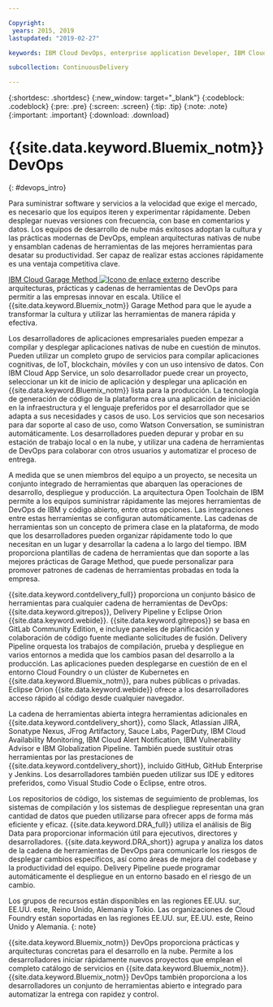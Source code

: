 ```yaml
---

Copyright:
 years: 2015, 2019
lastupdated: "2019-02-27"

keywords: IBM Cloud DevOps, enterprise application Developer, IBM Cloud Garage Method

subcollection: ContinuousDelivery

---
```


{:shortdesc: .shortdesc}
{:new_window: target="_blank"}
{:codeblock: .codeblock}
{:pre: .pre}
{:screen: .screen}
{:tip: .tip}
{:note: .note}
{:important: .important}
{:download: .download}


# {{site.data.keyword.Bluemix_notm}} DevOps
{: #devops_intro}

Para suministrar software y servicios a la velocidad que exige el mercado, es necesario que los equipos iteren y experimentar rápidamente. Deben desplegar nuevas versiones con frecuencia, con base en comentarios y datos. Los equipos de desarrollo de nube más exitosos adoptan la cultura y las prácticas modernas de DevOps, emplean arquitecturas nativas de nube y ensamblan cadenas de herramientas de las mejores herramientas para desatar su productividad. Ser capaz de realizar estas acciones rápidamente es una ventaja competitiva clave.

 
<a href="https://www.ibm.com/cloud/garage">IBM Cloud Garage Method <img src="../../icons/launch-glyph.svg" alt="Icono de enlace externo"></a> describe arquitecturas, prácticas y cadenas de herramientas de DevOps para permitir a las empresas innovar en escala. Utilice el {{site.data.keyword.Bluemix_notm}} Garage Method para que le ayude a transformar la cultura y utilizar las herramientas de manera rápida y efectiva.

Los desarrolladores de aplicaciones empresariales pueden empezar a compilar y desplegar aplicaciones nativas de nube en cuestión de minutos. Pueden utilizar un completo grupo de servicios para compilar aplicaciones cognitivas, de IoT, blockchain, móviles y con un uso intensivo de datos. Con IBM Cloud App Service, un solo desarrollador puede crear un proyecto, seleccionar un kit de inicio de aplicación y desplegar una aplicación en {{site.data.keyword.Bluemix_notm}} lista para la producción. La tecnología de generación de código de la plataforma crea una aplicación de iniciación en la infraestructura y el lenguaje preferidos por el desarrollador que se adapta a sus necesidades y casos de uso. Los servicios que son necesarios para dar soporte al caso de uso, como Watson Conversation, se suministran automáticamente. Los desarrolladores pueden depurar y probar en su estación de trabajo local o en la nube, y utilizar una cadena de herramientas de DevOps para colaborar con otros usuarios y automatizar el proceso de entrega.

A medida que se unen miembros del equipo a un proyecto, se necesita un conjunto integrado de herramientas que abarquen las operaciones de desarrollo, despliegue y producción. La arquitectura Open Toolchain de IBM permite a los equipos suministrar rápidamente las mejores herramientas de DevOps de IBM y código abierto, entre otras opciones. Las integraciones entre estas herramientas se configuran automáticamente. Las cadenas de herramientas son un concepto de primera clase en la plataforma, de modo que los desarrolladores pueden organizar rápidamente todo lo que necesitan en un lugar y desarrollar la cadena a lo largo del tiempo. IBM proporciona plantillas de cadena de herramientas que dan soporte a las mejores prácticas de Garage Method, que puede personalizar para promover patrones de cadenas de herramientas probadas en toda la empresa.

{{site.data.keyword.contdelivery_full}} proporciona un conjunto básico de herramientas para cualquier cadena de herramientas de DevOps: {{site.data.keyword.gitrepos}}, Delivery Pipeline y Eclipse Orion {{site.data.keyword.webide}}. {{site.data.keyword.gitrepos}} se basa en GitLab Community Edition, e incluye paneles de planificación y colaboración de código fuente mediante solicitudes de fusión. Delivery Pipeline orquesta los trabajos de compilación, prueba y despliegue en varios entornos a medida que los cambios pasan del desarrollo a la producción. Las aplicaciones pueden desplegarse en cuestión de en el entorno Cloud Foundry o un clúster de Kubernetes en {{site.data.keyword.Bluemix_notm}}, para nubes públicas o privadas. Eclipse Orion {{site.data.keyword.webide}} ofrece a los desarrolladores acceso rápido al código desde cualquier navegador.

La cadena de herramientas abierta integra herramientas adicionales en {{site.data.keyword.contdelivery_short}}, como Slack, Atlassian JIRA, Sonatype Nexus, JFrog Artifactory, Sauce Labs, PagerDuty, IBM Cloud Availability Monitoring, IBM Cloud Alert Notification, IBM Vulnerability Advisor e IBM Globalization Pipeline. También puede sustituir otras herramientas por las prestaciones de {{site.data.keyword.contdelivery_short}}, incluido GitHub, GitHub Enterprise y Jenkins. Los desarrolladores también pueden utilizar sus IDE y editores preferidos, como Visual Studio Code o Eclipse, entre otros.

Los repositorios de código, los sistemas de seguimiento de problemas, los sistemas de compilación y los sistemas de despliegue representan una gran cantidad de datos que pueden utilizarse para ofrecer apps de forma más eficiente y eficaz. {{site.data.keyword.DRA_full}} utiliza el análisis de Big Data para proporcionar información útil para ejecutivos, directores y desarrolladores. {{site.data.keyword.DRA_short}} agrupa y analiza los datos de la cadena de herramientas de DevOps para comunicarle los riesgos de desplegar cambios específicos, así como áreas de mejora del codebase y la productividad del equipo. Delivery Pipeline puede programar automáticamente el despliegue en un entorno basado en el riesgo de un cambio.

Los grupos de recursos están disponibles en las regiones EE.UU. sur, EE.UU. este, Reino Unido, Alemania y Tokio. Las organizaciones de Cloud Foundry están soportadas en las regiones EE.UU. sur, EE.UU. este, Reino Unido y Alemania.
{: note}

{{site.data.keyword.Bluemix_notm}} DevOps proporciona prácticas y arquitecturas concretas para el desarrollo en la nube. Permite a los desarrolladores iniciar rápidamente nuevos proyectos que emplean el completo catálogo de servicios en {{site.data.keyword.Bluemix_notm}}. {{site.data.keyword.Bluemix_notm}} DevOps también proporciona a los desarrolladores un conjunto de herramientas abierto e integrado para automatizar la entrega con rapidez y control.
